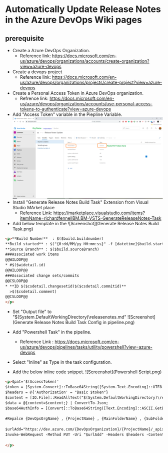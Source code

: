 # Automatically Update Release Notes in the Azure DevOps Wiki pages
## prerequisite 

- Create a Azure DevOps Organization.
  - Reference link: https://docs.microsoft.com/en-us/azure/devops/organizations/accounts/create-organization?view=azure-devops
- Create a devops project
  - Reference link: https://docs.microsoft.com/en-us/azure/devops/organizations/projects/create-project?view=azure-devops
- Create a Personal Access Token in Azure DevOps organization. 
  - Refrence link: https://docs.microsoft.com/en-us/azure/devops/organizations/accounts/use-personal-access-tokens-to-authenticate?view=azure-devops
- Add "Access Token" variable in the Piepline Variable.
![Screenshot](SetAccesssToken.png)
- Install "Generate Release Notes Build Task" Extension from Visual Studio MArket place
  - Reference Link: https://marketplace.visualstudio.com/items?itemName=richardfennellBM.BM-VSTS-GenerateReleaseNotes-Task
- Add below template in the 
![Screenshot](Generate Release Notes Build Task.png)    
```html
<p>**Build Number**  : $($build.buildnumber)    
**Build started** : $("{0:dd/MM/yy HH:mm:ss}" -f [datetime]$build.startTime)     
**Source Branch** : $($build.sourceBranch)  
###Associated work items  
@@WILOOP@@  
* #$($widetail.id)
@@WILOOP@@  
###Associated change sets/commits  
@@CSLOOP@@  
* **ID $($csdetail.changesetid)$($csdetail.commitid)** 
  >$($csdetail.comment)    
@@CSLOOP@@
</p>
```

- Set "Output file" to "$(System.DefaultWorkingDirectory)\releasenotes.md"
![Screenshot](Generate Release Notes Build Task Config in pipeline.png)


- Add "Powershell Task" in the pipeline.
  - Reference Link : https://docs.microsoft.com/en-us/azure/devops/pipelines/tasks/utility/powershell?view=azure-devops
- Select "Inline" as Type in the task configuration.
- Add the below inline code snippet.
![Screenshot](Powershell Script.png)
```html
<p>$pat='$(AccessToken)'
$token = [System.Convert]::ToBase64String([System.Text.Encoding]::UTF8.GetBytes("PAT:$pat"))
$headers = @{'Authorization' = "Basic $token"}
$content = [IO.File]::ReadAllText("$(System.DefaultWorkingDirectory)\releasenotes.md")
$data = @{content=$content;} | ConvertTo-Json;
$base64AuthInfo = [Convert]::ToBase64String([Text.Encoding]::ASCII.GetBytes(("{0}:{1}" -f "",$basicB64Token)))

#Repalce {DevOpsOrgName} , {ProjectName} , {MainFolderName} , {SubFolder} with desired values

$urlAdd="https://dev.azure.com/{DevOpsOrganization}/{ProjectName}/_apis/wiki/wikis/{ProjectName}.wiki/pages/?path=/{MainFolderName}/{Sub folder Name 1}/(Build.buildnumber)-$(get-date -f MM-dd-yyyy_HH_mm_ss)&api-version=5.0"
Invoke-WebRequest -Method PUT -Uri "$urlAdd" -Headers $headers -ContentType "application/json" -Body "$data"

</p>
```
